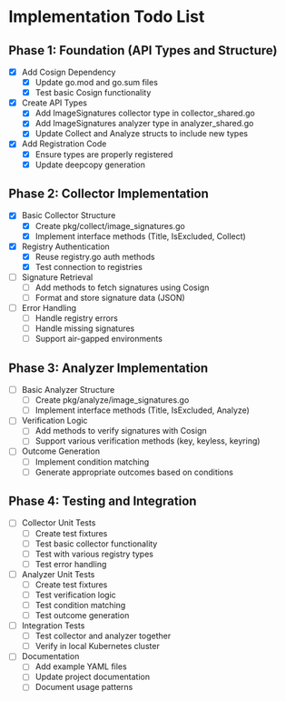 # Implementation Todo List

## Phase 1: Foundation (API Types and Structure)

- [x] Add Cosign Dependency
  - [x] Update go.mod and go.sum files
  - [x] Test basic Cosign functionality

- [x] Create API Types
  - [x] Add ImageSignatures collector type in collector_shared.go
  - [x] Add ImageSignatures analyzer type in analyzer_shared.go
  - [x] Update Collect and Analyze structs to include new types

- [x] Add Registration Code
  - [x] Ensure types are properly registered
  - [x] Update deepcopy generation

## Phase 2: Collector Implementation

- [x] Basic Collector Structure
  - [x] Create pkg/collect/image_signatures.go
  - [x] Implement interface methods (Title, IsExcluded, Collect)

- [x] Registry Authentication
  - [x] Reuse registry.go auth methods
  - [x] Test connection to registries

- [ ] Signature Retrieval
  - [ ] Add methods to fetch signatures using Cosign
  - [ ] Format and store signature data (JSON)

- [ ] Error Handling
  - [ ] Handle registry errors
  - [ ] Handle missing signatures
  - [ ] Support air-gapped environments

## Phase 3: Analyzer Implementation

- [ ] Basic Analyzer Structure
  - [ ] Create pkg/analyze/image_signatures.go
  - [ ] Implement interface methods (Title, IsExcluded, Analyze)

- [ ] Verification Logic
  - [ ] Add methods to verify signatures with Cosign
  - [ ] Support various verification methods (key, keyless, keyring)

- [ ] Outcome Generation
  - [ ] Implement condition matching
  - [ ] Generate appropriate outcomes based on conditions

## Phase 4: Testing and Integration

- [ ] Collector Unit Tests
  - [ ] Create test fixtures
  - [ ] Test basic collector functionality
  - [ ] Test with various registry types
  - [ ] Test error handling

- [ ] Analyzer Unit Tests
  - [ ] Create test fixtures
  - [ ] Test verification logic
  - [ ] Test condition matching
  - [ ] Test outcome generation

- [ ] Integration Tests
  - [ ] Test collector and analyzer together
  - [ ] Verify in local Kubernetes cluster

- [ ] Documentation
  - [ ] Add example YAML files
  - [ ] Update project documentation
  - [ ] Document usage patterns